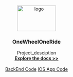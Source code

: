 <a name="readme-top"></a>

<br />
<div align="center">
    <a href="https://github.com/sunder96u/OneWheelOneRide-Front">
        <img src="wheelride.gif" alt="logo" width="120" height="80">
    </a>

<h3 align="center">OneWheelOneRide</h3>

<p align="center">
        Project_desciption
        </br>
        <a href="https://github.com/sunder96u/OneWheelOneRide-Front"><strong>Explore the docs >></strong></a>
        </br>
        </br>
        <a href="https://github.com/sunder96u/OneWheelOneRide-Front"> BackEnd Code</a>
        <a href="https://github.com/sunder96u/OneWheelOneRide-Front"> IOS App Code</a>
        </p>
</div>



